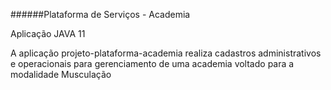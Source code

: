 ######Plataforma de Serviços - Academia

Aplicação JAVA 11

A aplicação projeto-plataforma-academia realiza cadastros administrativos e operacionais para gerenciamento de uma academia voltado para a modalidade Musculação








